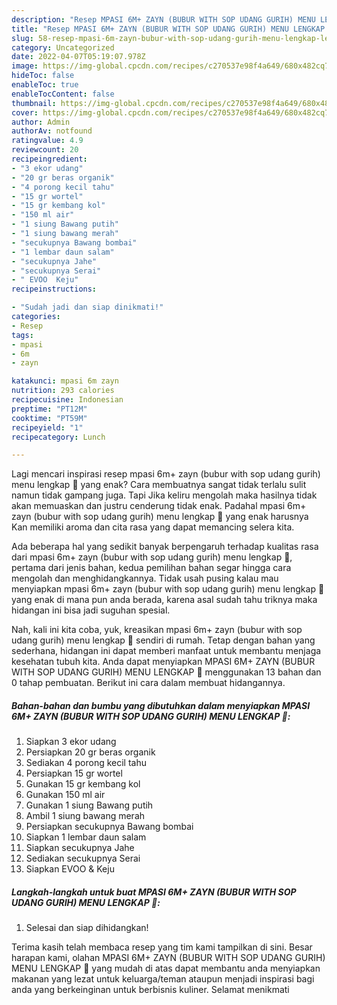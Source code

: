 ```yaml
---
description: "Resep MPASI 6M+ ZAYN (BUBUR WITH SOP UDANG GURIH) MENU LENGKAP 🤎, Lezat Sekali"
title: "Resep MPASI 6M+ ZAYN (BUBUR WITH SOP UDANG GURIH) MENU LENGKAP 🤎, Lezat Sekali"
slug: 58-resep-mpasi-6m-zayn-bubur-with-sop-udang-gurih-menu-lengkap-lezat-sekali
category: Uncategorized
date: 2022-04-07T05:19:07.978Z
image: https://img-global.cpcdn.com/recipes/c270537e98f4a649/680x482cq70/mpasi-6m-zayn-bubur-with-sop-udang-gurih-menu-lengkap-foto-resep-utama.jpg
hideToc: false
enableToc: true
enableTocContent: false
thumbnail: https://img-global.cpcdn.com/recipes/c270537e98f4a649/680x482cq70/mpasi-6m-zayn-bubur-with-sop-udang-gurih-menu-lengkap-foto-resep-utama.jpg
cover: https://img-global.cpcdn.com/recipes/c270537e98f4a649/680x482cq70/mpasi-6m-zayn-bubur-with-sop-udang-gurih-menu-lengkap-foto-resep-utama.jpg
author: Admin
authorAv: notfound
ratingvalue: 4.9
reviewcount: 20
recipeingredient:
- "3 ekor udang"
- "20 gr beras organik"
- "4 porong kecil tahu"
- "15 gr wortel"
- "15 gr kembang kol"
- "150 ml air"
- "1 siung Bawang putih"
- "1 siung bawang merah"
- "secukupnya Bawang bombai"
- "1 lembar daun salam"
- "secukupnya Jahe"
- "secukupnya Serai"
- " EVOO  Keju"
recipeinstructions:

- "Sudah jadi dan siap dinikmati!"
categories:
- Resep
tags:
- mpasi
- 6m
- zayn

katakunci: mpasi 6m zayn 
nutrition: 293 calories
recipecuisine: Indonesian
preptime: "PT12M"
cooktime: "PT59M"
recipeyield: "1"
recipecategory: Lunch

---
```



Lagi mencari inspirasi resep mpasi 6m+ zayn (bubur with sop udang gurih) menu lengkap 🤎 yang enak? Cara membuatnya sangat tidak terlalu sulit namun tidak gampang juga. Tapi Jika keliru mengolah maka hasilnya tidak akan memuaskan dan justru cenderung tidak enak. Padahal mpasi 6m+ zayn (bubur with sop udang gurih) menu lengkap 🤎 yang enak harusnya Kan memiliki aroma dan cita rasa yang dapat memancing selera kita.




Ada beberapa hal yang sedikit banyak berpengaruh terhadap kualitas rasa dari mpasi 6m+ zayn (bubur with sop udang gurih) menu lengkap 🤎, pertama dari jenis bahan, kedua pemilihan bahan segar hingga cara mengolah dan menghidangkannya. Tidak usah pusing kalau mau menyiapkan mpasi 6m+ zayn (bubur with sop udang gurih) menu lengkap 🤎 yang enak di mana pun anda berada, karena asal sudah tahu triknya maka hidangan ini bisa jadi suguhan spesial.


Nah, kali ini kita coba, yuk, kreasikan mpasi 6m+ zayn (bubur with sop udang gurih) menu lengkap 🤎 sendiri di rumah. Tetap dengan bahan yang sederhana, hidangan ini dapat memberi manfaat untuk membantu menjaga kesehatan tubuh kita. Anda dapat menyiapkan MPASI 6M+ ZAYN (BUBUR WITH SOP UDANG GURIH) MENU LENGKAP 🤎 menggunakan 13 bahan dan 0 tahap pembuatan. Berikut ini cara dalam membuat hidangannya.

<!--inarticleads1-->

##### Bahan-bahan dan bumbu yang dibutuhkan dalam menyiapkan MPASI 6M+ ZAYN (BUBUR WITH SOP UDANG GURIH) MENU LENGKAP 🤎:

1. Siapkan 3 ekor udang
1. Persiapkan 20 gr beras organik
1. Sediakan 4 porong kecil tahu
1. Persiapkan 15 gr wortel
1. Gunakan 15 gr kembang kol
1. Gunakan 150 ml air
1. Gunakan 1 siung Bawang putih
1. Ambil 1 siung bawang merah
1. Persiapkan secukupnya Bawang bombai
1. Siapkan 1 lembar daun salam
1. Siapkan secukupnya Jahe
1. Sediakan secukupnya Serai
1. Siapkan  EVOO &amp; Keju




<!--inarticleads2-->

##### Langkah-langkah untuk buat MPASI 6M+ ZAYN (BUBUR WITH SOP UDANG GURIH) MENU LENGKAP 🤎:


1. Selesai dan siap dihidangkan!



Terima kasih telah membaca resep yang tim kami tampilkan di sini. Besar harapan kami, olahan MPASI 6M+ ZAYN (BUBUR WITH SOP UDANG GURIH) MENU LENGKAP 🤎 yang mudah di atas dapat membantu anda menyiapkan makanan yang lezat untuk keluarga/teman ataupun menjadi inspirasi bagi anda yang berkeinginan untuk berbisnis kuliner. Selamat menikmati

